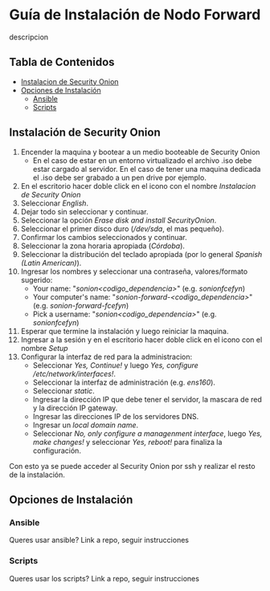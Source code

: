 # Guía de Instalación de Nodo Forward

descripcion

## Tabla de Contenidos
  * [Instalacion de Security Onion](#instalación-de-security-onion)
  * [Opciones de Instalación](#opciones-de-instalación)
    * [Ansible](#ansible)
    * [Scripts](#scripts)

## Instalación de Security Onion

1. Encender la maquina y bootear a un medio booteable de Security Onion
    * En el caso de estar en un entorno virtualizado el archivo .iso debe estar cargado al servidor. En el caso de tener una maquina dedicada el .iso debe ser grabado a un pen drive por ejemplo.
2. En el escritorio hacer doble click en el icono con el nombre *Instalacion de Security Onion*
3. Seleccionar *English*.
4. Dejar todo sin seleccionar y continuar.
5. Seleccionar la opción *Erase disk and install SecurityOnion*.
6. Seleccionar el primer disco duro (*/dev/sda*, el mas pequeño).
7. Confirmar los cambios seleccionados y continuar.
8. Seleccionar la zona horaria apropiada (*Córdoba*).
9. Seleccionar la distribución del teclado apropiada (por lo general *Spanish (Latin American)*).
10. Ingresar los nombres y seleccionar una contraseña, valores/formato sugerido:
    * Your name: "*sonion<codigo_dependencia>*" (e.g. *sonionfcefyn*)
    * Your computer's name: "*sonion-forward-<codigo_dependencia>*" (e.g. *sonion-forward-fcefyn*)
    * Pick a username: "*sonion<codigo_dependencia>*" (e.g. *sonionfcefyn*)
11. Esperar que termine la instalación y luego reiniciar la maquina.
12. Ingresar a la sesión y en el escritorio hacer doble click en el icono con el nombre *Setup*
13. Configurar la interfaz de red para la administracion:
    * Seleccionar *Yes, Continue!* y luego *Yes, configure /etc/network/interfaces!*.
    * Seleccionar la interfaz de administración (e.g. *ens160*).
    * Seleccionar *static*.
    * Ingresar la dirección IP que debe tener el servidor, la mascara de red y la dirección IP gateway.
    * Ingresar las direcciones IP de los servidores DNS.
    * Ingresar un *local domain name*.
    * Seleccionar *No, only configure a managenment interface*, luego *Yes, make changes!* y seleccionar *Yes, reboot!* para finaliza la configuración.

Con esto ya se puede acceder al Security Onion por ssh y realizar el resto de la instalación.

## Opciones de Instalación

### Ansible

Queres usar ansible? Link a repo, seguir instrucciones

### Scripts

Queres usar los scripts? Link a repo, seguir instrucciones